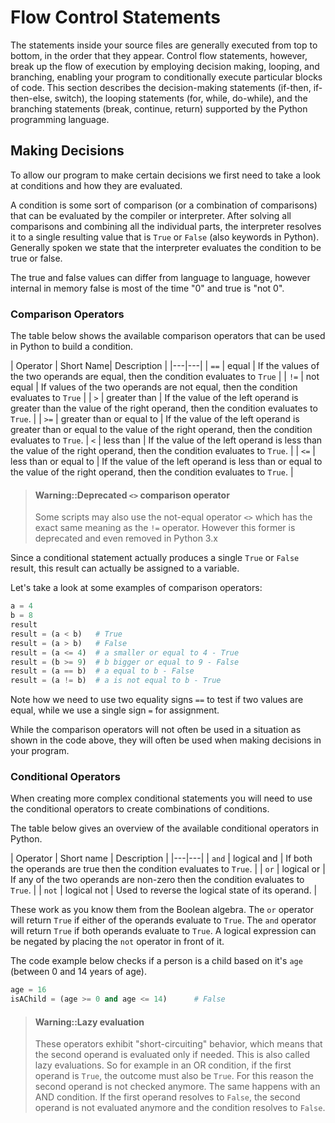 
# Flow Control Statements

The statements inside your source files are generally executed from top to bottom, in the order that they appear. Control flow statements, however, break up the flow of execution by employing decision making, looping, and branching, enabling your program to conditionally execute particular blocks of code. This section describes the decision-making statements (if-then, if-then-else, switch), the looping statements (for, while, do-while), and the branching statements (break, continue, return) supported by the Python programming language.

## Making Decisions

To allow our program to make certain decisions we first need to take a look at conditions and how they are evaluated.

A condition is some sort of comparison (or a combination of comparisons) that can be evaluated by the compiler or interpreter. After solving all comparisons and combining all the individual parts, the interpreter resolves it to a single resulting value that is `True` or `False` (also keywords in Python). Generally spoken we state that the interpreter evaluates the condition to be true or false.

The true and false values can differ from language to language, however internal in memory false is most of the time "0" and true is "not 0".

### Comparison Operators

The table below shows the available comparison operators that can be used in Python to build a condition.

| Operator | Short Name| Description |
|---|---|
| `==` | equal | If the values of the two operands are equal, then the condition evaluates to `True` |
| `!=` | not equal | If values of the two operands are not equal, then the condition evaluates to `True` |
| `>` | greater than | 	If the value of the left operand is greater than the value of the right operand, then the condition evaluates to `True`. |
| `>=` | greater than or equal to | If the value of the left operand is greater than or equal to the value of the right operand, then the condition evaluates to `True`.
| `<` | less than | If the value of the left operand is less than the value of the right operand, then the condition evaluates to `True`. |
| `<=` | less than or equal to | If the value of the left operand is less than or equal to the value of the right operand, then the condition evaluates to `True`. |

> #### Warning::Deprecated `<>` comparison operator
>
> Some scripts may also use the not-equal operator `<>` which has the exact same meaning as the `!=` operator. However this former is deprecated and even removed in Python 3.x

Since a conditional statement actually produces a single `True` or `False` result, this result can actually be assigned to a variable.

Let's take a look at some examples of comparison operators:

```Python
a = 4
b = 8
result
result = (a < b)   # True
result = (a > b)   # False
result = (a <= 4)  # a smaller or equal to 4 - True
result = (b >= 9)  # b bigger or equal to 9 - False
result = (a == b)  # a equal to b - False
result = (a != b)  # a is not equal to b - True
```

Note how we need to use two equality signs `==` to test if two values are equal, while we use a single sign `=` for assignment.

While the comparison operators will not often be used in a situation as shown in the code above, they will often be used when making decisions in your program.

### Conditional Operators

When creating more complex conditional statements you will need to use the conditional operators to create combinations of conditions.

The table below gives an overview of the available conditional operators in Python.

| Operator | Short name | Description |
|---|---|
| `and` | logical and | If both the operands are true then the condition evaluates to `True`.	|
| `or` | logical or | If any of the two operands are non-zero then the condition evaluates to `True`.	 |
| `not` | logical not | Used to reverse the logical state of its operand. |

These work as you know them from the Boolean algebra. The `or` operator will return `True` if either of the operands evaluate to `True`. The `and` operator will return `True` if both operands evaluate to `True`. A logical expression can be negated by placing the `not` operator in front of it.

The code example below checks if a person is a child based on it's `age` (between 0 and 14 years of age).

```Python
age = 16
isAChild = (age >= 0 and age <= 14)      # False
```

> #### Warning::Lazy evaluation
>
> These operators exhibit "short-circuiting" behavior, which means that the second operand is evaluated only if needed. This is also called lazy evaluations. So for example in an OR condition, if the first operand is `True`, the outcome must also be `True`. For this reason the second operand is not checked anymore. The same happens with an AND condition. If the first operand resolves to `False`, the second operand is not evaluated anymore and the condition resolves to `False`.
